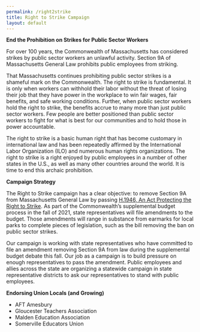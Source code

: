 ```yaml
---
permalink: /right2strike
title: Right to Strike Campaign
layout: default
---
```

<CenteredImage img="/img/right-to-strike_website.jpg" alt=""/>

<NGPVanForm formId="https://secure.everyaction.com/v1/Forms/IT9iifOukEyDNGdYdy9mTQ2" />

**End the Prohibition on Strikes for Public Sector Workers**

For over 100 years, the Commonwealth of Massachusetts has considered strikes by public sector workers an unlawful activity. Section 9A of Massachusetts General Law prohibits public employees from striking. 

<CenteredImage img="/img/section-9a-a-_small_small_small.jpg" alt="Section 9A"/>

That Massachusetts continues prohibiting public sector strikes is a shameful mark on the Commonwealth. The right to strike is fundamental. It is only when workers can withhold their labor without the threat of losing their job that they have power in the workplace to win fair wages, fair benefits, and safe working conditions. Further, when public sector workers hold the right to strike, the benefits accrue to many more than just public sector workers. Few people are better positioned than public sector workers to fight for what is best for our communities and to hold those in power accountable. 

The right to strike is a basic human right that has become customary in international law and has been repeatedly affirmed by the International Labor Organization (ILO) and numerous human rights organizations. The right to strike is a right enjoyed by public employees in a number of other states in the U.S., as well as many other countries around the world. It is time to end this archaic prohibition.

**Campaign Strategy**

The Right to Strike campaign has a clear objective: to remove Section 9A from Massachusetts General Law by passing [H.1946, An Act Protecting the Right to Strike](https://malegislature.gov/Bills/192/H1946/BillHistory). As part of the Commonwealth’s supplemental budget process in the fall of 2021, state representatives will file amendments to the budget. Those amendments will range in substance from earmarks for local parks to complete pieces of legislation, such as the bill removing the ban on public sector strikes.

Our campaign is working with state representatives who have committed to file an amendment removing Section 9A from law during the supplemental budget debate this fall. Our job as a campaign is to build pressure on enough representatives to pass the amendment. Public employees and allies across the state are organizing a statewide campaign in state representative districts to ask our representatives to stand with public employees.

**Endorsing Union Locals (and Growing)** 

* AFT Amesbury 
* Gloucester Teachers Association 
* Malden Education Association 
* Somerville Educators Union